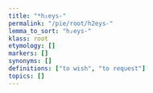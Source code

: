 ```yaml
---
title: "*h₂eys-"
permalink: "/pie/root/h2eys-"
lemma_to_sort: "h₂eys-"
klass: root
etymology: []
markers: []
synonyms: []
definitions: ["to wish", "to request"]
topics: []
---
```

